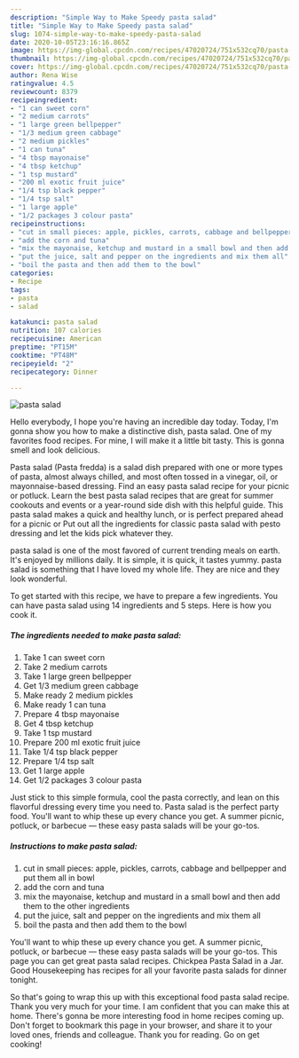 ```yaml
---
description: "Simple Way to Make Speedy pasta salad"
title: "Simple Way to Make Speedy pasta salad"
slug: 1074-simple-way-to-make-speedy-pasta-salad
date: 2020-10-05T23:16:16.865Z
image: https://img-global.cpcdn.com/recipes/47020724/751x532cq70/pasta-salad-recipe-main-photo.jpg
thumbnail: https://img-global.cpcdn.com/recipes/47020724/751x532cq70/pasta-salad-recipe-main-photo.jpg
cover: https://img-global.cpcdn.com/recipes/47020724/751x532cq70/pasta-salad-recipe-main-photo.jpg
author: Rena Wise
ratingvalue: 4.5
reviewcount: 8379
recipeingredient:
- "1 can sweet corn"
- "2 medium carrots"
- "1 large green bellpepper"
- "1/3 medium green cabbage"
- "2 medium pickles"
- "1 can tuna"
- "4 tbsp mayonaise"
- "4 tbsp ketchup"
- "1 tsp mustard"
- "200 ml exotic fruit juice"
- "1/4 tsp black pepper"
- "1/4 tsp salt"
- "1 large apple"
- "1/2 packages 3 colour pasta"
recipeinstructions:
- "cut in small pieces: apple, pickles, carrots, cabbage and bellpepper and put them all in bowl"
- "add the corn and tuna"
- "mix the mayonaise, ketchup and mustard in a small bowl and then add them to the other ingredients"
- "put the juice, salt and pepper on the ingredients and mix them all"
- "boil the pasta and then add them to the bowl"
categories:
- Recipe
tags:
- pasta
- salad

katakunci: pasta salad 
nutrition: 107 calories
recipecuisine: American
preptime: "PT15M"
cooktime: "PT48M"
recipeyield: "2"
recipecategory: Dinner

---
```



![pasta salad](https://img-global.cpcdn.com/recipes/47020724/751x532cq70/pasta-salad-recipe-main-photo.jpg)

Hello everybody, I hope you're having an incredible day today. Today, I'm gonna show you how to make a distinctive dish, pasta salad. One of my favorites food recipes. For mine, I will make it a little bit tasty. This is gonna smell and look delicious.

Pasta salad (Pasta fredda) is a salad dish prepared with one or more types of pasta, almost always chilled, and most often tossed in a vinegar, oil, or mayonnaise-based dressing. Find an easy pasta salad recipe for your picnic or potluck. Learn the best pasta salad recipes that are great for summer cookouts and events or a year-round side dish with this helpful guide. This pasta salad makes a quick and healthy lunch, or is perfect prepared ahead for a picnic or Put out all the ingredients for classic pasta salad with pesto dressing and let the kids pick whatever they.

pasta salad is one of the most favored of current trending meals on earth. It's enjoyed by millions daily. It is simple, it is quick, it tastes yummy. pasta salad is something that I have loved my whole life. They are nice and they look wonderful.


To get started with this recipe, we have to prepare a few ingredients. You can have pasta salad using 14 ingredients and 5 steps. Here is how you cook it.

<!--inarticleads1-->

##### The ingredients needed to make pasta salad:

1. Take 1 can sweet corn
1. Take 2 medium carrots
1. Take 1 large green bellpepper
1. Get 1/3 medium green cabbage
1. Make ready 2 medium pickles
1. Make ready 1 can tuna
1. Prepare 4 tbsp mayonaise
1. Get 4 tbsp ketchup
1. Take 1 tsp mustard
1. Prepare 200 ml exotic fruit juice
1. Take 1/4 tsp black pepper
1. Prepare 1/4 tsp salt
1. Get 1 large apple
1. Get 1/2 packages 3 colour pasta


Just stick to this simple formula, cool the pasta correctly, and lean on this flavorful dressing every time you need to. Pasta salad is the perfect party food. You&#39;ll want to whip these up every chance you get. A summer picnic, potluck, or barbecue — these easy pasta salads will be your go-tos. 

<!--inarticleads2-->

##### Instructions to make pasta salad:

1. cut in small pieces: apple, pickles, carrots, cabbage and bellpepper and put them all in bowl
1. add the corn and tuna
1. mix the mayonaise, ketchup and mustard in a small bowl and then add them to the other ingredients
1. put the juice, salt and pepper on the ingredients and mix them all
1. boil the pasta and then add them to the bowl


You&#39;ll want to whip these up every chance you get. A summer picnic, potluck, or barbecue — these easy pasta salads will be your go-tos. This page you can get great pasta salad recipes. Chickpea Pasta Salad in a Jar. Good Housekeeping has recipes for all your favorite pasta salads for dinner tonight. 

So that's going to wrap this up with this exceptional food pasta salad recipe. Thank you very much for your time. I am confident that you can make this at home. There's gonna be more interesting food in home recipes coming up. Don't forget to bookmark this page in your browser, and share it to your loved ones, friends and colleague. Thank you for reading. Go on get cooking!

